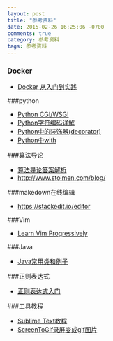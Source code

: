 ```yaml
---
layout: post
title: "参考资料"
date: 2015-02-26 16:25:06 -0700
comments: true
category: 参考资料
tags: 参考资料
---
```

### Docker
* [Docker 从入门到实践](http://dockerpool.com/static/books/docker_practice/index.html)

###python
* [Python CGI/WSGI](http://webpython.codepoint.net/)
* [Python字符编码详解](http://www.cnblogs.com/huxi/articles/1897271.html)
* [Python中的装饰器(decorator)](http://www.cnblogs.com/Jerry-Chou/archive/2012/05/23/python-decorator-explain.html)
* [Python中with](https://www.ibm.com/developerworks/cn/opensource/os-cn-pythonwith/)

###算法导论
* [算法导论答案解析](http://clrs.skanev.com/)
* http://www.stoimen.com/blog/

###makedown在线编辑
* https://stackedit.io/editor

###Vim
* [Learn Vim Progressively](http://yannesposito.com/Scratch/en/blog/Learn-Vim-Progressively/)

###Java
* [Java常用类和例子](http://www.javased.com/?action=example-index)

###正则表达式
* [正则表达式入门](http://deerchao.net/tutorials/regex/regex.htm)

###工具教程
* [Sublime Text教程](http://zh.lucida.me/blog/sublime-text-complete-guide/)
* [ScreenToGif录屏变成gif图片](http://screentogif.codeplex.com/)

